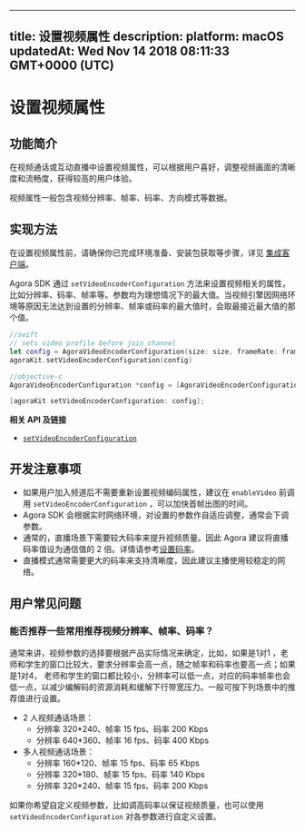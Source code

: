 
---
title: 设置视频属性
description: 
platform: macOS
updatedAt: Wed Nov 14 2018 08:11:33 GMT+0000 (UTC)
---
# 设置视频属性
## 功能简介
在视频通话或互动直播中设置视频属性，可以根据用户喜好，调整视频画面的清晰度和流畅度，获得较高的用户体验。

视频属性一般包含视频分辨率、帧率、码率、方向模式等数据。

## 实现方法

在设置视频属性前，请确保你已完成环境准备、安装包获取等步骤，详见 [集成客户端](../../cn/Video/mac_video.md)。

Agora SDK 通过 `setVideoEncoderConfiguration` 方法来设置视频相关的属性，比如分辨率、码率、帧率等。参数均为理想情况下的最大值。当视频引擎因网络环境等原因无法达到设置的分辨率、帧率或码率的最大值时，会取最接近最大值的那个值。

```swift
//swift
// sets video profile before join channel
let config = AgoraVideoEncoderConfiguration(size: size, frameRate: frameRate, bitrate: bitrate, orientationMode: orientationMode)
agoraKit.setVideoEncoderConfiguration(config)
```

```objective-c
//objective-c
AgoraVideoEncoderConfiguration *config = [AgoraVideoEncoderConfiguration alloc] initWithSize: size frameRate: frameRate bitrate: bitrate orientationMode: AgoraVideoOutputOrientationModeAdaptative];

[agoraKit setVideoEncoderConfiguration: config];
```

**相关 API 及链接**
* [`setVideoEncoderConfiguration`](https://docs.agora.io/cn/Interactive%20Broadcast/API%20Reference/oc/Classes/AgoraRtcEngineKit.html#//api/name/setVideoEncoderConfiguration:)

## 开发注意事项
- 如果用户加入频道后不需要重新设置视频编码属性，建议在 `enableVideo` 前调用 `setVideoEncoderConfiguration` ，可以加快首帧出图的时间。
- Agora SDK 会根据实时网络环境，对设置的参数作自适应调整，通常会下调参数。
- 通常的，直播场景下需要较大码率来提升视频质量。因此 Agora 建议将直播码率值设为通信值的 2 倍。详情请参考[设置码率](https://docs.agora.io/cn/Interactive%20Broadcast/API%20Reference/oc/Classes/AgoraVideoEncoderConfiguration.html#//api/name/bitrate)。 
- 直播模式通常需要更大的码率来支持清晰度，因此建议主播使用较稳定的网络。


## 用户常见问题

### 能否推荐一些常用推荐视频分辨率、帧率、码率？

通常来讲，视频参数的选择要根据产品实际情况来确定，比如，如果是1对1 ，老师和学生的窗口比较大，要求分辨率会高一点，随之帧率和码率也要高一点；如果是1对4， 老师和学生的窗口都比较小，分辨率可以低一点，对应的码率帧率也会低一点，以减少编解码的资源消耗和缓解下行带宽压力。一般可按下列场景中的推荐值进行设置。

- 2 人视频通话场景：
  - 分辨率 320*240、帧率 15 fps、码率 200 Kbps 
  - 分辨率 640*360、帧率 16 fps、码率 400  Kbps
- 多人视频通话场景：
  - 分辨率 160*120、帧率 15 fps、码率 65 Kbps
  - 分辨率 320*180、帧率 15 fps、码率 140  Kbps
  - 分辨率 320*240、帧率 15 fps、码率 200 Kbps

如果你希望自定义视频参数，比如调高码率以保证视频质量，也可以使用 `setVideoEncoderConfiguration` 对各参数进行自定义设置。
